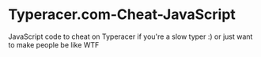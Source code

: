 # Typeracer.com-Cheat-JavaScript
JavaScript code to cheat on Typeracer if you're a slow typer :) or just want to make people be like WTF
